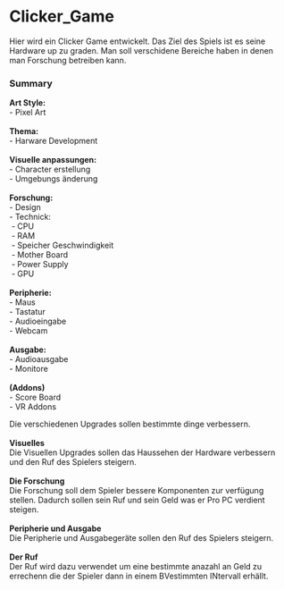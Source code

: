 # Clicker_Game
<p>Hier wird ein Clicker Game entwickelt. Das Ziel des Spiels ist es seine Hardware up zu graden. Man soll verschidene Bereiche haben in denen man Forschung betreiben kann.</p>

<h3>Summary</h3>
<p>
  <b>Art Style:</b><br>
  - Pixel Art<br>
  <br>
  <b>Thema:</b><br>
  - Harware Development<br>
  <br>
  <b>Visuelle anpassungen:</b><br>
  - Character erstellung<br>
  - Umgebungs änderung<br>
  <br>
  <b>Forschung:</b><br>
  - Design<br>
  - Technick:<br>
  &nbsp;- CPU<br>
  &nbsp;- RAM<br>
  &nbsp;- Speicher Geschwindigkeit<br>
  &nbsp;- Mother Board<br>
  &nbsp;- Power Supply<br>
  &nbsp;- GPU<br>
  <br>
  <b>Peripherie:</b><br>
  - Maus<br>
  - Tastatur<br>
  - Audioeingabe<br>
  - Webcam<br>
  <br>
  <b>Ausgabe:</b><br>
  - Audioausgabe<br>
  - Monitore<br>
  <br>
  <b>(Addons)</b><br>
  - Score Board<br>
  - VR Addons
</p>
<p>
  Die verschiedenen Upgrades sollen bestimmte dinge verbessern.<br><br>
  <b>Visuelles</b><br>
  Die Visuellen Upgrades sollen das Haussehen der Hardware verbessern und den Ruf des Spielers steigern.<br>
  <br>
  <b>Die Forschung</b><br>
  Die Forschung soll dem Spieler bessere Komponenten zur verfügung stellen. Dadurch sollen sein Ruf und sein Geld was er Pro PC verdient steigen.<br>
  <br>
  <b>Peripherie und Ausgabe</b><br>
  Die Peripherie und Ausgabegeräte sollen den Ruf des Spielers steigern.<br>
  <br>
  <b>Der Ruf</b><br>
  Der Ruf wird dazu verwendet um eine bestimmte anazahl an Geld zu errechenn die der Spieler dann in einem BVestimmten INtervall erhällt.<br>
  </p>
